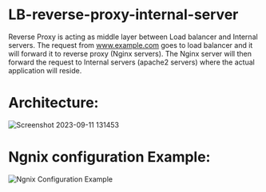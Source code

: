 # LB-reverse-proxy-internal-server

Reverse Proxy is acting as middle layer between Load balancer and Internal servers. The request from www.example.com goes to load balancer and it will forward it to reverse proxy (Nginx servers). The Nginx server will then forward the request to Internal servers (apache2 servers) where the actual application will reside.

# Architecture:


![Screenshot 2023-09-11 131453](https://github.com/Ab-Rehman99/LB-reverse-proxy-internal-server/assets/85974328/221f3e09-ad1f-4a57-b988-24ecda3f87c1)

# Ngnix configuration Example:

![Ngnix Configuration Example](https://github.com/Ab-Rehman99/LB-reverse-proxy-internal-server/assets/85974328/894db19e-d9e6-42dd-a6e7-1249e5782ac3)

